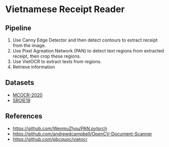 # Vietnamese Receipt Reader 

## Pipeline
1. Use Canny Edge Detector and then detect contours to extract receipt from the image.
2. Use Pixel Agreation Network (PAN) to detect text regions from extracted receipt, then crop these regions.
3. Use VietOCR to extract texts from regions.
4. Retrieve information

## Datasets
- [MCOCR-2020](https://drive.google.com/file/d/1cyEGMVcEkquduJp3ewGq9Q4SyliX0bfB/view?usp=sharing)
- [SROIE19](https://drive.google.com/drive/folders/1jdFA0yg8uw15scux8O73qs6c5fr1cUff?usp=sharing)


## References
- https://github.com/WenmuZhou/PAN.pytorch
- https://github.com/andrewdcampbell/OpenCV-Document-Scanner
- https://github.com/pbcquoc/vietocr
